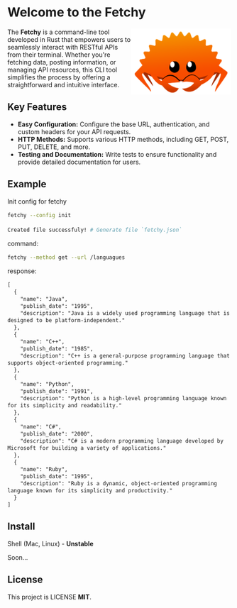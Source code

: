 # Welcome to the Fetchy

<img align="right" src="./ferry.png" height="150px" alt="the rust mascot">

The **Fetchy** is a command-line tool developed in Rust that empowers users to
seamlessly interact with RESTful APIs from their terminal. Whether you're
fetching data, posting information, or managing API resources, this CLI tool
simplifies the process by offering a straightforward and intuitive interface.

## Key Features

- **Easy Configuration:** Configure the base URL, authentication, and custom
  headers for your API requests.
- **HTTP Methods:** Supports various HTTP methods, including GET, POST, PUT,
  DELETE, and more.
- **Testing and Documentation:** Write tests to ensure functionality and provide
  detailed documentation for users.

## Example

Init config for fetchy

```sh
fetchy --config init

Created file successfuly! # Generate file `fetchy.json`
```

command:

```sh
fetchy --method get --url /languagues
```

response:

```log
[
  {
    "name": "Java",
    "publish_date": "1995",
    "description": "Java is a widely used programming language that is designed to be platform-independent."
  },
  {
    "name": "C++",
    "publish_date": "1985",
    "description": "C++ is a general-purpose programming language that supports object-oriented programming."
  },
  {
    "name": "Python",
    "publish_date": "1991",
    "description": "Python is a high-level programming language known for its simplicity and readability."
  },
  {
    "name": "C#",
    "publish_date": "2000",
    "description": "C# is a modern programming language developed by Microsoft for building a variety of applications."
  },
  {
    "name": "Ruby",
    "publish_date": "1995",
    "description": "Ruby is a dynamic, object-oriented programming language known for its simplicity and productivity."
  }
]
```

## Install

Shell (Mac, Linux) - **Unstable**

Soon...

## License

This project is LICENSE **MIT**.
